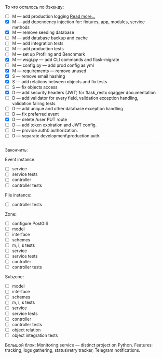 То что осталось по бэкенду:

-  [ ] M — add production logging [Read more...](https://docs.nginx.com/nginx/admin-guide/monitoring/logging/)
-  [x] M — add dependency injection for: fixtures, app, modules, service methods
-  [x] M — remove seeding database
-  [ ] M — add database backup and cache
-  [ ] M — add integration tests
-  [ ] M — add production tests
-  [ ] M — set up Profiling and Benchmark
-  [x] M — wsgi.py — add CLI commands and flask-migrate
-  [ ] M — config.py — add prod config as yml
-  [x] M — requirements — remove unused
-  [x] S — remove email hashing
-  [x] S — add relations between objects and fix tests
-  [ ] S — fix objects access
-  [x] D — add security headers (JWT) for flask_restx sqagger documentation
-  [ ] D — add validator for every field, validation exception handling, validation failing tests
-  [ ] D — add unique and other database exception handling
-  [ ] D — fix preferred event
-  [x] D — delete /user PUT route
-  [ ] D — add token expiration and JWT config.
-  [ ] D — provide auth0 authorization.
-  [ ] D — separate development\production auth.

_____________________________________________________
Закончить:

Event instance:
-  [ ] service
-  [ ] service tests
-  [ ] controller
-  [ ] controller tests

File instance:
-  [ ] controller tests

Zone:
-  [ ] configure PostGIS
-  [ ] model
-  [ ] interface
-  [ ] schemes
-  [ ] m, i, s tests
-  [ ] service
-  [ ] service tests
-  [ ] controller
-  [ ] controller tests

Subzone:
-  [ ] model
-  [ ] interface
-  [ ] schemes
-  [ ] m, i, s tests
-  [ ] service
-  [ ] service tests
-  [ ] controller
-  [ ] controller tests
-  [ ] object relation
-  [ ] object integration tests

Большой блок:
Monitoring service — distinct project on Python. Features: tracking, logs gathering, status\retry tracker, Telegram notifications.
